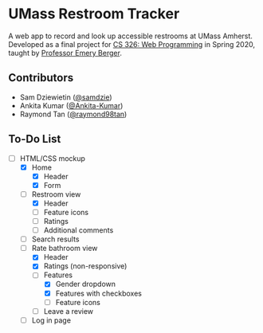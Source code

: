 # UMass Restroom Tracker
A web app to record and look up accessible restrooms at UMass Amherst. Developed as a final project for [CS 326: Web Programming](http://web-programming.org/) in Spring 2020, taught by [Professor Emery Berger](https://emeryberger.com/).

## Contributors
* Sam Dziewietin ([@samdzie](https://github.com/samdzie))
* Ankita Kumar ([@Ankita-Kumar](https://github.com/Ankita-Kumar))
* Raymond Tan ([@raymond98tan](https://github.com/raymond98tan))

## To-Do List
- [ ] HTML/CSS mockup
  - [x] Home
    - [x] Header
    - [x] Form
  - [ ] Restroom view
    - [x] Header
    - [ ] Feature icons
    - [ ] Ratings
    - [ ] Additional comments
  - [ ] Search results
  - [ ] Rate bathroom view
    - [x] Header
    - [x] Ratings (non-responsive)
    - [ ] Features 
      - [x] Gender dropdown
      - [x] Features with checkboxes
      - [ ] Feature icons
    - [ ] Leave a review
  - [ ] Log in page

